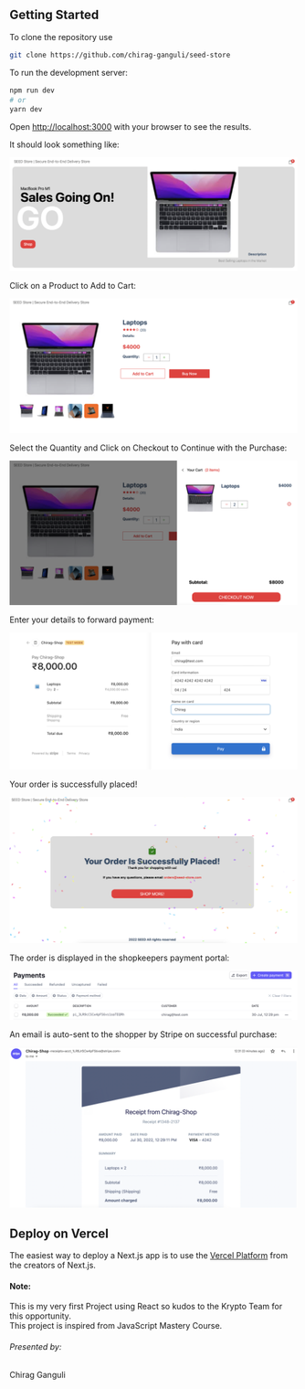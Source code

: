 ## Getting Started

To clone the repository use
```bash
git clone https://github.com/chirag-ganguli/seed-store
```

To run the development server:

```bash
npm run dev
# or
yarn dev
```

Open [http://localhost:3000](http://localhost:3000) with your browser to see the results.

It should look something like:

![](./Images/img1.png)

Click on a Product to Add to Cart:

![](./Images/img2.png)

Select the Quantity and Click on Checkout to Continue with the Purchase:

![](./Images/img3.png)

Enter your details to forward payment:

![](Images/img4.png)

Your order is successfully placed!

![](Images/img5.png)

The order is displayed in the shopkeepers payment portal:

![](Images/img6.png)

An email is auto-sent to the shopper by Stripe on successful purchase:

![](Images/img7.png)


## Deploy on Vercel

The easiest way to deploy a Next.js app is to use the [Vercel Platform](https://vercel.com/new?utm_medium=default-template&filter=next.js&utm_source=create-next-app&utm_campaign=create-next-app-readme) from the creators of Next.js.

#### Note:

This is my very first Project using React so kudos to the Krypto Team for this opportunity.
<br>
This project is inspired from JavaScript Mastery Course.

###### Presented by:
Chirag Ganguli
